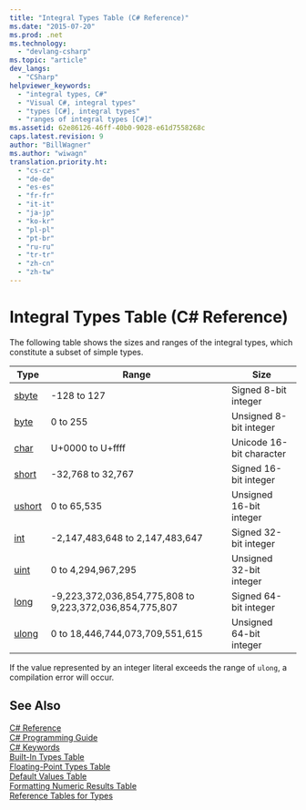 ```yaml
---
title: "Integral Types Table (C# Reference)"
ms.date: "2015-07-20"
ms.prod: .net
ms.technology: 
  - "devlang-csharp"
ms.topic: "article"
dev_langs: 
  - "CSharp"
helpviewer_keywords: 
  - "integral types, C#"
  - "Visual C#, integral types"
  - "types [C#], integral types"
  - "ranges of integral types [C#]"
ms.assetid: 62e86126-46ff-40b0-9028-e61d7558268c
caps.latest.revision: 9
author: "BillWagner"
ms.author: "wiwagn"
translation.priority.ht: 
  - "cs-cz"
  - "de-de"
  - "es-es"
  - "fr-fr"
  - "it-it"
  - "ja-jp"
  - "ko-kr"
  - "pl-pl"
  - "pt-br"
  - "ru-ru"
  - "tr-tr"
  - "zh-cn"
  - "zh-tw"
---
```

# Integral Types Table (C# Reference)
The following table shows the sizes and ranges of the integral types, which constitute a subset of simple types.  
  
|Type|Range|Size|  
|----------|-----------|----------|  
|[sbyte](../../../csharp/language-reference/keywords/sbyte.md)|-128 to 127|Signed 8-bit integer|  
|[byte](../../../csharp/language-reference/keywords/byte.md)|0 to 255|Unsigned 8-bit integer|  
|[char](../../../csharp/language-reference/keywords/char.md)|U+0000 to U+ffff|Unicode 16-bit character|  
|[short](../../../csharp/language-reference/keywords/short.md)|-32,768 to 32,767|Signed 16-bit integer|  
|[ushort](../../../csharp/language-reference/keywords/ushort.md)|0 to 65,535|Unsigned 16-bit integer|  
|[int](../../../csharp/language-reference/keywords/int.md)|-2,147,483,648 to 2,147,483,647|Signed 32-bit integer|  
|[uint](../../../csharp/language-reference/keywords/uint.md)|0 to 4,294,967,295|Unsigned 32-bit integer|  
|[long](../../../csharp/language-reference/keywords/long.md)|-9,223,372,036,854,775,808 to 9,223,372,036,854,775,807|Signed 64-bit integer|  
|[ulong](../../../csharp/language-reference/keywords/ulong.md)|0 to 18,446,744,073,709,551,615|Unsigned 64-bit integer|  
  
 If the value represented by an integer literal exceeds the range of `ulong`, a compilation error will occur.  
  
## See Also  
 [C# Reference](../../../csharp/language-reference/index.md)   
 [C# Programming Guide](../../../csharp/programming-guide/index.md)   
 [C# Keywords](../../../csharp/language-reference/keywords/index.md)   
 [Built-In Types Table](../../../csharp/language-reference/keywords/built-in-types-table.md)   
 [Floating-Point Types Table](../../../csharp/language-reference/keywords/floating-point-types-table.md)   
 [Default Values Table](../../../csharp/language-reference/keywords/default-values-table.md)   
 [Formatting Numeric Results Table](../../../csharp/language-reference/keywords/formatting-numeric-results-table.md)   
 [Reference Tables for Types](../../../csharp/language-reference/keywords/reference-tables-for-types.md)

